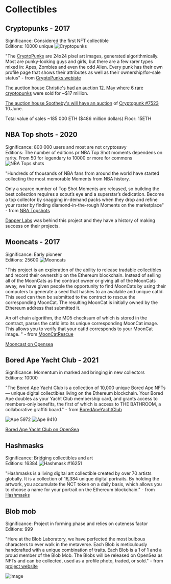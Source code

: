 # Collectibles

## Cryptopunks - 2017
Significance: Considered the first NFT collectible  
Editions: 10000 unique
![Cryptopunks](https://user-images.githubusercontent.com/1133607/120354672-eab4cb00-c302-11eb-9d9c-1d6ce62b0a74.png)

"The [CryptoPunks](https://www.larvalabs.com/cryptopunks) are 24x24 pixel art images, generated algorithmically. Most are punky-looking guys and girls, but there are a few rarer types mixed in: Apes, Zombies and even the odd Alien. Every punk has their own profile page that shows their attributes as well as their ownership/for-sale status" - from [CryptoPunks webiste](https://www.larvalabs.com/cryptopunks)

[The auction house Christie's had an auction 12. May where 6 rare cryptopunks](https://twitter.com/ChristiesInc/status/1392282036417728519) were sold for ~$17 million.

[The auction house Sootheby's will have an auction](https://www.sothebys.com/en/digital-catalogues/natively-digital-a-curated-nft-sale) of [Cryptopunk #7523](https://opensea.io/assets/0xb47e3cd837ddf8e4c57f05d70ab865de6e193bbb/7523) 10.June. 


Total value of sales ~185 000 ETH ($486 million dollars)
Floor: 15ETH

## NBA Top shots - 2020
Significance: 800 000 users and most are not cryptosavy  
Editions: The number of editions pr NBA Top Shot moments dependens on rarity. From 50 for legendary to 10000 or more for commons
![NBA Tops shots](https://user-images.githubusercontent.com/1133607/120355921-0c628200-c304-11eb-9c01-7e0e45f68772.png)

"Hundreds of thousands of NBA fans from around the world have started collecting the most memorable Moments from NBA history. 

Only a scarce number of Top Shot Moments are released, so building the best collection requires a scout’s eye and a superstar’s dedication. Become a top collector by snagging in-demand packs when they drop and refine your roster by finding diamond-in-the-rough Moments on the marketplace" - from [NBA Topshots](https://nbatopshot.com/)

[Dapper Labs](https://www.dapperlabs.com/) was behind this project and they have a history of making success on their projects.

## Mooncats - 2017
Significance: Early pioneer  
Editions: 25600
![Mooncats](https://user-images.githubusercontent.com/1133607/120356069-3d42b700-c304-11eb-8bff-b92da9fd1118.png)

"This project is an exploration of the ability to release tradable collectibles and record their ownership on the Ethereum blockchain.
Instead of selling all of the MoonCats as the contract owner or giving all of the MoonCats away, we have given people the opportunity to find MoonCats by using their computers to generate a seed that hashes to an available and unique catId. This seed can then be submitted to the contract to rescue the corresponding MoonCat. The resulting MoonCat is initially owned by the Ethereum address that submitted it.

An off chain algorithm, the MD5 checksum of which is stored in the contract, parses the catId into its unique corresponding MoonCat image. This allows you to verify that your catId corresponds to your MoonCat image. " - from [MoonCatRescue](https://mooncatrescue.com/info.html)

[Mooncast on Opensea](https://opensea.io/assets/acclimatedmooncats?search[sortAscending]=false&search[sortBy]=LAST_SALE_PRICE)

## Bored Ape Yacht Club - 2021
Significance: Momentum in marked and bringing in new collectors  
Editions: 10000

"The Bored Ape Yacht Club is a collection of 10,000 unique Bored Ape NFTs— unique digital collectibles living on the Ethereum blockchain. Your Bored Ape doubles as your Yacht Club membership card, and grants access to members-only benefits, the first of which is access to THE BATHROOM, a collaborative graffiti board." - from [BoredApeYachtClub](https://boredapeyachtclub.com/#/home)

![Ape 5972](https://user-images.githubusercontent.com/1133607/120356513-b3471e00-c304-11eb-9818-d2e0fff42fb8.png)
![Ape 9410](https://user-images.githubusercontent.com/1133607/120356541-be01b300-c304-11eb-8bf4-60eba13aece5.png)


[Bored Ape Yacht Club on OpenSea](https://opensea.io/assets/boredapeyachtclub?search[resultModel]=ASSETS&search[sortAscending]=false&search[sortBy]=LAST_SALE_PRICE)

## Hashmasks
Significance: Bridging collectibles and art  
Editions: 16384
![Hashmask #16251](https://user-images.githubusercontent.com/1133607/120357239-82b3b400-c305-11eb-83c3-e139b0007581.png)

"Hashmasks is a living digital art collectible created by over 70 artists globally. It is a collection of 16,384 unique digital portraits. 
By holding the artwork, you accumulate the NCT token on a daily basis, which allows you to choose a name for your portrait on the Ethereum blockchain." - from  [Hashmasks](https://www.thehashmasks.com/)

## Blob mob
Significance: Project in forming phase and relies on cuteness factor
Editions: 999

"Here at the Blob Laboratory, we have perfected the most bulbous characters to ever walk in the metaverse. Each Blob is meticulously handcrafted with a unique combination of traits. Each Blob is a 1 of 1 and a proud member of the Blob Mob. The Blobs will be released on OpenSea as NFTs and can be collected, used as a profile photo, traded, or sold." - from [project website](https://www.blob.town/)

![image](https://user-images.githubusercontent.com/1133607/120433385-710cf380-c37b-11eb-9eb3-2af441194cdf.png)

